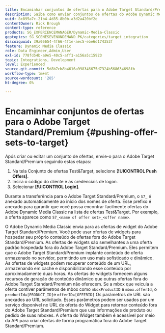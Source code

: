 ```yaml
---
title: Encaminhar conjuntos de ofertas para o Adobe Target Standard/Premium
description: Saiba como enviar conjuntos de ofertas do Adobe Dynamic Media Classic para o Adobe Target Standard/Premium.
uuid: 8c895a7c-21b4-4d85-8b0b-a3d2a420bf2e
contentOwner: Rick Brough
content-type: reference
products: SG_EXPERIENCEMANAGER/Dynamic-Media-Classic
geptopics: SG_SCENESEVENONDEMAND_PK/categories/target_integration
discoiquuid: 39a05654-4f66-4f1e-aec5-ebe6d174353f
feature: Dynamic Media Classic
role: Data Engineer,Admin,User
exl-id: 778fd54b-a9e5-40c5-aff1-a156a5c15923
topic: Integrations, Development
level: Experienced
source-git-commit: 5d8b7cb8b4616a998346675d7324b568634698fb
workflow-type: tm+mt
source-wordcount: '285'
ht-degree: 0%

---
```


# Encaminhar conjuntos de ofertas para o Adobe Target Standard/Premium {#pushing-offer-sets-to-target}

Após criar ou editar um conjunto de ofertas, envie-o para o Adobe Target Standard/Premium seguindo estas etapas:

1. Na tela Conjunto de ofertas Test&amp;Target, selecione **[!UICONTROL Push Offers]**.
1. Insira o código do cliente e as credenciais de logon.
1. Selecionar **[!UICONTROL Login]**.

Durante a transferência para o Adobe Target Standard/Premium, o `S7_` é anexado automaticamente ao início dos nomes de oferta. Esse prefixo é anexado para garantir que você possa encontrar facilmente ofertas do Adobe Dynamic Media Classic na lista de ofertas Test&amp;Target. Por exemplo, a oferta aparece como `S7_<name of offer set>_<offer name>`.

O Adobe Dynamic Media Classic envia para as ofertas de widget do Adobe Target Standard/Premium. Você pode usar ofertas de widgets para hospedar seu próprio conteúdo de ofertas fora do Adobe Target Standard/Premium. As ofertas de widgets são semelhantes a uma oferta padrão hospedada fora do Adobe Target Standard/Premium. Eles permitem que o Adobe Target Standard/Premium implante conteúdo de oferta armazenado no servidor, permitindo um uso mais sofisticado e dinâmico. As ofertas de widgets podem recuperar conteúdo de um URL, armazenando em cache e disponibilizando esse conteúdo por aproximadamente duas horas. As ofertas de widgets fornecem alguns recursos de geração de conteúdo dinâmico que outras ofertas fora do Adobe Target Standard/Premium não oferecem. Se a mbox que veicula a oferta contiver parâmetros de mbox como `mboxProductID` e `mbox.offerId`, o `productId=[PRODUCT_ID]`e `offerID=[OFFERID]` Os parâmetros de URL são anexados ao URL solicitado. Esses parâmetros podem ser usados por um serviço disponível no URL de oferta do Widget para retornar conteúdo fora do Adobe Target Standard/Premium que usa informações de produto ou pedido de suas mboxes. A oferta do Widget também é acessível por meio da API para criar ofertas de forma programática fora do Adobe Target Standard/Premium.
